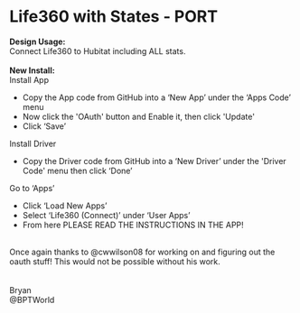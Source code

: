 # Life360 with States - PORT
<b>Design Usage:</b><br>
Connect Life360 to Hubitat including ALL stats.<br><br>
<b>New Install:</b><br>
Install App
* Copy the App code from GitHub into a ‘New App’ under the ‘Apps Code’ menu
* Now click the 'OAuth' button and Enable it, then click 'Update'
* Click ‘Save’

Install Driver
* Copy the Driver code from GitHub into a ‘New Driver’ under the 'Driver Code' menu then click ‘Done’

Go to ‘Apps’
* Click ‘Load New Apps’
* Select ‘Life360 (Connect)’ under ‘User Apps’
* From here PLEASE READ THE INSTRUCTIONS IN THE APP!
<br>
Once again thanks to @cwwilson08 for working on and figuring out the oauth stuff!  This would not be possible without his work.<br><br>

<br>
Bryan<br>
@BPTWorld
